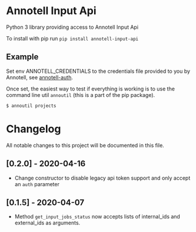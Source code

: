 # Annotell Input Api

Python 3 library providing access to Annotell Input Api 

To install with pip run `pip install annotell-input-api`


## Example
Set env ANNOTELL_CREDENTIALS to the credentials file provided to you by Annotell,
see [annotell-auth](https://github.com/annotell/annotell-python/tree/master/annotell-auth).

Once set, the easiest way to test if everything is working is to use the
command line util `annoutil` (this is a part of the pip package). 
```console
$ annoutil projects
```


# Changelog

All notable changes to this project will be documented in this file.

## [0.2.0] - 2020-04-16
- Change constructor to disable legacy api token support and only accept an `auth` parameter

## [0.1.5] - 2020-04-07
- Method `get_input_jobs_status` now accepts lists of internal_ids and external_ids as arguments.

